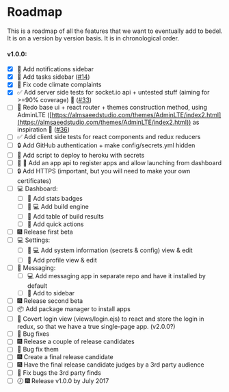 # Roadmap
This is a roadmap of all the features that we want to eventually add to bedel. It is on a version by version basis. It is in chronological order.

#### v1.0.0:
- [x] :lipstick: Add notifications sidebar
- [x] :lipstick: Add tasks sidebar ([#14](https://github.com/Gum-Joe/bedel/issues/14))
- [x] :shirt: Fix code climate complaints
- [x] :white_check_mark: Add server side tests for socket.io api + untested stuff (aiming for >=90% coverage) :construction: ([#33](https://github.com/Gum-Joe/bedel/issues/33))
- [ ] :lipstick: Redo base ui + react router + themes construction method, using AdminLTE ([https://almsaeedstudio.com/themes/AdminLTE/index2.html](https://almsaeedstudio.com/themes/AdminLTE/index2.html)) as inspiration :construction: ([#36](https://github.com/Gum-Joe/bedel/issues/36))
- [ ] :white_check_mark: Add client side tests for react components and redux reducers
- [ ] :lock: Add GitHub authentication + make config/secrets.yml hidden
- [ ] :rocket: Add script to deploy to heroku with secrets
- [ ] :art: :rocket: Add an app api to register apps and allow launching from dashboard
- [ ] :lock: Add HTTPS (important, but you will need to make your own certificates)
- [ ] :computer: Dashboard:
  - [ ] :lipstick: Add stats badges
  - [ ] :lipstick: :computer: Add build engine
  - [ ] :lipstick: Add table of build results
  - [ ] :lipstick: Add quick actions
- [ ] :fireworks: Release first beta
- [ ] :computer: Settings:
  - [ ] :lipstick: :computer: Add system information (secrets & config) view & edit
  - [ ] :lipstick: Add profile view & edit
- [ ] :speech_balloon: Messaging:
  - [ ] :computer: Add messaging app in separate repo and have it installed by default
  - [ ] :lipstick: Add to sidebar
- [ ] :fireworks: Release second beta
- [ ] :package: Add package manager to install apps
- [ ] :lipstick: Covert login view (views/login.ejs) to react and store the login in redux, so that we have a true single-page app. (v2.0.0?)
- [ ] :bug: Bug fixes
- [ ] :fireworks: Release a couple of release candidates
- [ ] :bug: Bug fix them
- [ ] :fireworks: Create a final release candidate
- [ ] :fireworks: Have the final release candidate judges by a 3rd party audience
- [ ] :bug: Fix bugs the 3rd party finds
- [ ] :clock7: :fireworks: Release v1.0.0 by July 2017
